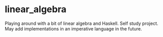 # linear_algebra
Playing around with a bit of linear algebra and Haskell. Self study project. 
May add implementations in an imperative language in the future.
